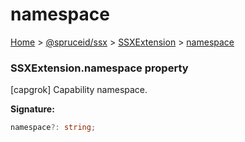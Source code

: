 # namespace

[Home](https://github.com/spruceid/ssx/blob/main/documentation/reference/ssx-sdk/index.md) > [@spruceid/ssx](../) > [SSXExtension](./) > [namespace](ssx.ssxextension.namespace.md)

### SSXExtension.namespace property

\[capgrok] Capability namespace.

**Signature:**

```typescript
namespace?: string;
```
